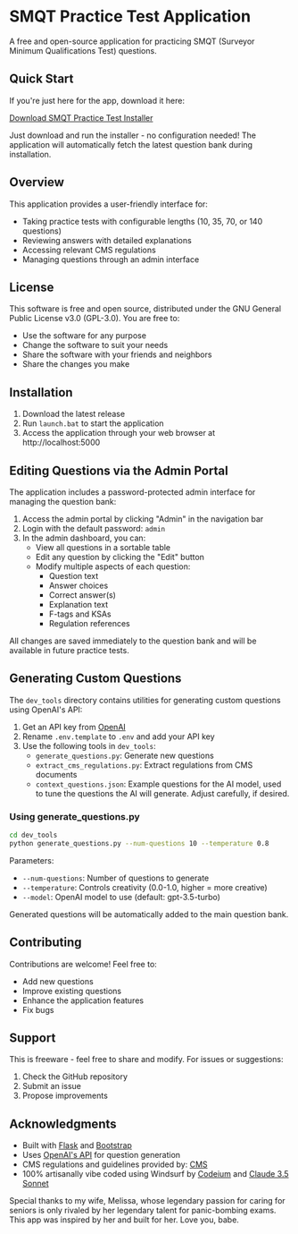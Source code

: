 # SMQT Practice Test Application

A free and open-source application for practicing SMQT (Surveyor Minimum Qualifications Test) questions.

## Quick Start

 If you're just here for the app, download it here:

 [Download SMQT Practice Test Installer](https://github.com/SailboatSteve/SMQT_Practice_Exam/releases/latest/download/SMQT_Practice_Test_Setup.exe)

Just download and run the installer - no configuration needed! The application will automatically fetch the latest question bank during installation.

## Overview

This application provides a user-friendly interface for:
- Taking practice tests with configurable lengths (10, 35, 70, or 140 questions)
- Reviewing answers with detailed explanations
- Accessing relevant CMS regulations
- Managing questions through an admin interface

## License

This software is free and open source, distributed under the GNU General Public License v3.0 (GPL-3.0). You are free to:
- Use the software for any purpose
- Change the software to suit your needs
- Share the software with your friends and neighbors
- Share the changes you make

## Installation

1. Download the latest release
2. Run `launch.bat` to start the application
3. Access the application through your web browser at http://localhost:5000

## Editing Questions via the Admin Portal

The application includes a password-protected admin interface for managing the question bank:

1. Access the admin portal by clicking "Admin" in the navigation bar
2. Login with the default password: `admin`
3. In the admin dashboard, you can:
   - View all questions in a sortable table
   - Edit any question by clicking the "Edit" button
   - Modify multiple aspects of each question:
     - Question text
     - Answer choices
     - Correct answer(s)
     - Explanation text
     - F-tags and KSAs
     - Regulation references

All changes are saved immediately to the question bank and will be available in future practice tests.

## Generating Custom Questions

The `dev_tools` directory contains utilities for generating custom questions using OpenAI's API:

1. Get an API key from [OpenAI](https://openai.com/api/)
2. Rename `.env.template` to `.env` and add your API key
3. Use the following tools in `dev_tools`:
   - `generate_questions.py`: Generate new questions
   - `extract_cms_regulations.py`: Extract regulations from CMS documents
   - `context_questions.json`: Example questions for the AI model, used to tune the questions the AI will generate. Adjust carefully, if desired.

### Using generate_questions.py

```bash
cd dev_tools
python generate_questions.py --num-questions 10 --temperature 0.8
```

Parameters:
- `--num-questions`: Number of questions to generate
- `--temperature`: Controls creativity (0.0-1.0, higher = more creative)
- `--model`: OpenAI model to use (default: gpt-3.5-turbo)

Generated questions will be automatically added to the main question bank.

## Contributing

Contributions are welcome! Feel free to:
- Add new questions
- Improve existing questions
- Enhance the application features
- Fix bugs

## Support

This is freeware - feel free to share and modify. For issues or suggestions:
1. Check the GitHub repository
2. Submit an issue
3. Propose improvements

## Acknowledgments

- Built with [Flask](https://flask.palletsprojects.com/) and [Bootstrap](https://getbootstrap.com/)
- Uses [OpenAI's API](https://openai.com/api/) for question generation
- CMS regulations and guidelines provided by: [CMS](https://www.cms.gov/)
- 100% artisanally vibe coded using Windsurf by [Codeium](https://codeium.com/) and [Claude 3.5 Sonnet](https://www.anthropic.com/)

Special thanks to my wife, Melissa, whose legendary passion for caring for seniors is only rivaled by her legendary talent for panic-bombing exams. This app was inspired by her and built for her. Love you, babe.
